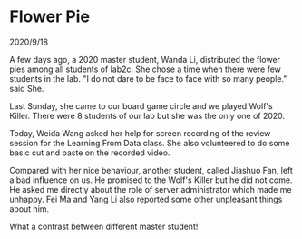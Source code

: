 # Flower Pie
2020/9/18

A few days ago, a 2020 master student, Wanda Li, distributed the flower pies among all students of
lab2c. She chose a time when there were few students in the lab.
"I do not dare to be face to face with so many people." said She.

Last Sunday, she came to our board game circle and we played Wolf's Killer.
There were 8 students of our lab but she was the only one of 2020.

Today, Weida Wang asked her help for screen recording of the review session
for the Learning From Data class. She also volunteered to do some basic cut and paste on the recorded video.

Compared with her nice behaviour, another student, called Jiashuo Fan, left
a bad influence on us. He promised to the Wolf's Killer but he did not come.
He asked me directly about the role of server administrator which made me unhappy.
Fei Ma and Yang Li also reported some other unpleasant things about him.

What a contrast between different master student!
